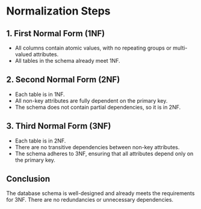 # Normalization Steps

## 1. First Normal Form (1NF)
- All columns contain atomic values, with no repeating groups or multi-valued attributes.
- All tables in the schema already meet 1NF.

## 2. Second Normal Form (2NF)
- Each table is in 1NF.
- All non-key attributes are fully dependent on the primary key.
- The schema does not contain partial dependencies, so it is in 2NF.

## 3. Third Normal Form (3NF)
- Each table is in 2NF.
- There are no transitive dependencies between non-key attributes.
- The schema adheres to 3NF, ensuring that all attributes depend only on the primary key.

## Conclusion
The database schema is well-designed and already meets the requirements for 3NF. There are no redundancies or unnecessary dependencies.
